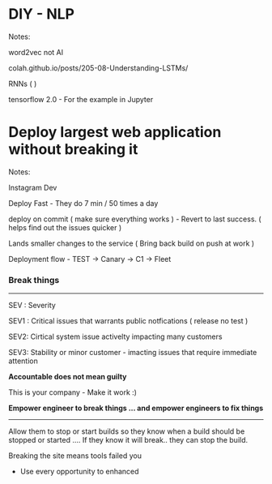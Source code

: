 # DIY - NLP



Notes:



word2vec not AI



colah.github.io/posts/205-08-Understanding-LSTMs/



RNNs ( )



tensorflow 2.0 - For the example in Jupyter 





# Deploy largest web application without breaking it

Notes:

Instagram Dev



Deploy Fast - They do 7 min /  50 times a day



deploy on commit ( make sure everything works ) - Revert to last success. ( helps find out the issues quicker )



Lands smaller changes to the service ( Bring back build on push at work )





Deployment flow -  TEST -> Canary -> C1 -> Fleet



### Break things

-----

SEV : Severity



SEV1 : Critical issues that warrants public notfications ( release no test )



SEV2: Cirtical system issue activelty impacting many customers 



SEV3: Stability or minor customer - imacting issues that require immediate attention



**Accountable does not mean guilty**



This is your company - Make it work :)



**Empower engineer to break things ... and empower engineers to fix things**

---

Allow them to stop or start builds so they know when a build should be stopped or started .... If they know it will break.. they can stop the build.





Breaking the site means tools failed you

* Use every opportunity to enhanced












